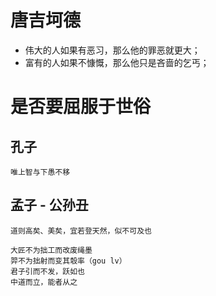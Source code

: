 
# 唐吉坷德

- 伟大的人如果有恶习，那么他的罪恶就更大；
- 富有的人如果不慷慨，那么他只是吝啬的乞丐；

# 是否要屈服于世俗

## 孔子

```
唯上智与下愚不移
```

## 孟子 - 公孙丑

```
道则高矣、美矣，宜若登天然，似不可及也
```

```
大匠不为拙工而改废绳墨
羿不为拙射而变其彀率（gou lv）
君子引而不发，跃如也
中道而立，能者从之
```
